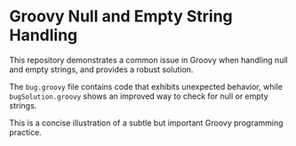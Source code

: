 # Groovy Null and Empty String Handling

This repository demonstrates a common issue in Groovy when handling null and empty strings, and provides a robust solution.

The `bug.groovy` file contains code that exhibits unexpected behavior, while `bugSolution.groovy` shows an improved way to check for null or empty strings.

This is a concise illustration of a subtle but important Groovy programming practice.